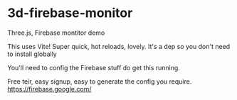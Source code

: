 # 3d-firebase-monitor
Three.js, Firebase montitor demo

This uses Vite! Super quick, hot reloads, lovely.
It's a dep so you don't need to install globally


You'll need to config the Firebase stuff do get this running.

Free teir, easy signup, easy to generate the config you require.
https://firebase.google.com/
